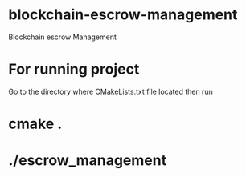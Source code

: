 # blockchain-escrow-management
Blockchain escrow Management

# For running project
Go to the directory where CMakeLists.txt file located then run

# cmake . 
# ./escrow_management
